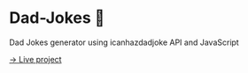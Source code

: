 # Dad-Jokes 🤣

Dad Jokes generator using icanhazdadjoke API and JavaScript

[→ Live project](https://manydadjokes.netlify.app/)
